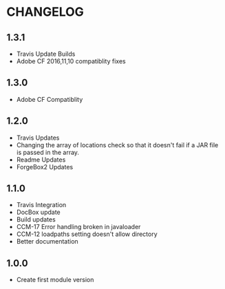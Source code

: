CHANGELOG
=========

## 1.3.1
* Travis Update Builds
* Adobe CF 2016,11,10 compatiblity fixes

## 1.3.0
* Adobe CF Compatiblity

## 1.2.0
* Travis Updates	
* Changing the array of locations check so that it doesn't fail if a JAR file is passed in the array.
* Readme Updates
* ForgeBox2 Updates

## 1.1.0
* Travis Integration
* DocBox update
* Build updates
* CCM-17 Error handling broken in javaloader
* CCM-12 loadpaths setting doesn't allow directory
* Better documentation

## 1.0.0
* Create first module version